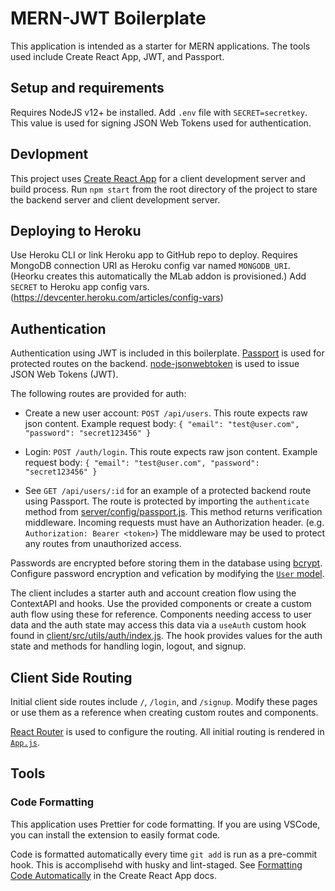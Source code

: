# MERN-JWT Boilerplate

This application is intended as a starter for MERN applications. The tools used include Create React App, JWT, and Passport.

## Setup and requirements

Requires NodeJS v12+ be installed. Add `.env` file with `SECRET=secretkey`. This value is used for signing JSON Web Tokens used for authentication.

## Devlopment

This project uses [Create React App](https://create-react-app.dev/) for a client development server and build process. Run `npm start` from the root directory of the project to stare the backend server and client development server.

## Deploying to Heroku

Use Heroku CLI or link Heroku app to GitHub repo to deploy. Requires MongoDB connection URI as Heroku config var named `MONGODB_URI`. (Heorku creates this automatically the MLab addon is provisioned.) Add `SECRET` to Heroku app config vars. (https://devcenter.heroku.com/articles/config-vars)

## Authentication

Authentication using JWT is included in this boilerplate. [Passport](http://www.passportjs.org/) is used for protected routes on the backend. [node-jsonwebtoken](node-jsonwebtoken) is used to issue JSON Web Tokens (JWT).

The following routes are provided for auth:

- Create a new user account: `POST /api/users`. This route expects raw json content. Example request body: `{ "email": "test@user.com", "password": "secret123456" }`

- Login: `POST /auth/login`. This route expects raw json content. Example request body: `{ "email": "test@user.com", "password": "secret123456" }`

- See `GET /api/users/:id` for an example of a protected backend route using Passport. The route is protected by importing the `authenticate` method from [server/config/passport.js](./server/config/passport.js). This method returns verification middleware. Incoming requests must have an Authorization header. (e.g. `Authorization: Bearer <token>`) The middleware may be used to protect any routes from unauthorized access.

Passwords are encrypted before storing them in the database using [bcrypt](https://github.com/kelektiv/node.bcrypt.js#readme). Configure password encryption and vefication by modifying the [`User` model](./server/models/User.js).

The client includes a starter auth and account creation flow using the ContextAPI and hooks. Use the provided components or create a custom auth flow using these for reference. Components needing access to user data and the auth state may access this data via a `useAuth` custom hook found in [client/src/utils/auth/index.js](./client/src/utils/auth/index.js). The hook provides values for the auth state and methods for handling login, logout, and signup.

## Client Side Routing

Initial client side routes include `/`, `/login`, and `/signup`. Modify these pages or use them as a reference when creating custom routes and components.

[React Router](https://reacttraining.com/react-router/web/guides/quick-start) is used to configure the routing. All initial routing is rendered in [`App.js`](./client/src/App.js).

## Tools

### Code Formatting

This application uses Prettier for code formatting. If you are using VSCode, you
can install the extension to easily format code.

Code is formatted automatically every time `git add` is run as a pre-commit
hook. This is accomplisehd with husky and lint-staged. See
[Formatting Code Automatically](https://create-react-app.dev/docs/setting-up-your-editor#formatting-code-automatically)
in the Create React App docs.
